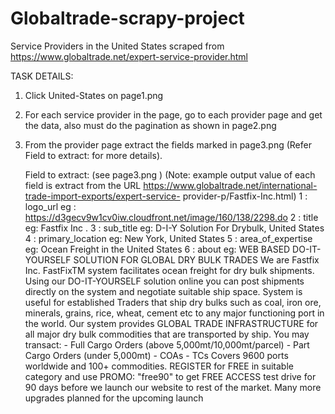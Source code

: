 # Globaltrade-scrapy-project
Service Providers in the United States scraped from https://www.globaltrade.net/expert-service-provider.html

TASK DETAILS:
1. Click United-States on page1.png
2. For each service provider in the page, go to each provider page and get
   the data, also must do the pagination as shown in page2.png
3. From the provider page extract the fields marked in page3.png (Refer
   Field to extract: for more details).
   
   Field to extract: (see page3.png )
(Note: example output value of each field is extract from the URL
https://www.globaltrade.net/international-trade-import-exports/expert-service-
provider-p/Fastfix-Inc.html)
1 : logo_url
       eg : https://d3gecv9w1cv0iw.cloudfront.net/image/160/138/2298.do
2 : title
      eg: Fastfix Inc .
3 : sub_title
      eg: D-I-Y Solution For Drybulk, United States
4 : primary_location
      eg: New York, United States
5 : area_of_expertise
    eg: Ocean Freight in the United States
6 : about
    eg: WEB BASED DO-IT-YOURSELF SOLUTION FOR GLOBAL DRY BULK TRADES
      We are Fastfix Inc. FastFixTM system facilitates ocean freight for dry bulk
      shipments. Using our DO-IT-YOURSELF solution online you can post shipments
      directly on the system and negotiate suitable ship space. System is useful for
      established Traders that ship dry bulks such as coal, iron ore, minerals, grains, rice,
      wheat, cement etc to any major functioning port in the world. Our system provides
      GLOBAL TRADE INFRASTRUCTURE for all major dry bulk commodities that are
      transported by ship. You may transact:
       - Full Cargo Orders (above 5,000mt/10,000mt/parcel)
       - Part Cargo Orders (under 5,000mt)
       - COAs
       - TCs
      Covers 9600 ports worldwide and 100+ commodities.
      REGISTER for FREE in suitable category and use PROMO: "free90" to get FREE
      ACCESS test drive for 90 days before we launch our website to rest of the market.
      Many more upgrades planned for the upcoming launch

